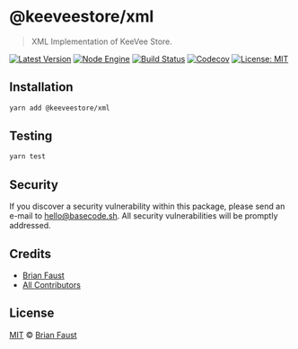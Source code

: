 # @keeveestore/xml

> XML Implementation of KeeVee Store.

[![Latest Version](https://badgen.now.sh/npm/v/@keeveestore/xml)](https://www.npmjs.com/package/@keeveestore/xml)
[![Node Engine](https://badgen.now.sh/npm/node/@keeveestore/xml)](https://www.npmjs.com/package/@keeveestore/xml)
[![Build Status](https://badgen.now.sh/circleci/github/keeveestore/xml)](https://circleci.com/gh/keeveestore/xml)
[![Codecov](https://badgen.now.sh/codecov/c/github/keeveestore/xml)](https://codecov.io/gh/keeveestore/xml)
[![License: MIT](https://badgen.now.sh/badge/license/MIT/green)](https://opensource.org/licenses/MIT)

## Installation

```bash
yarn add @keeveestore/xml
```

## Testing

```bash
yarn test
```

## Security

If you discover a security vulnerability within this package, please send an e-mail to hello@basecode.sh. All security vulnerabilities will be promptly addressed.

## Credits

-   [Brian Faust](https://github.com/faustbrian)
-   [All Contributors](../../../../contributors)

## License

[MIT](LICENSE) © [Brian Faust](https://basecode.sh)
